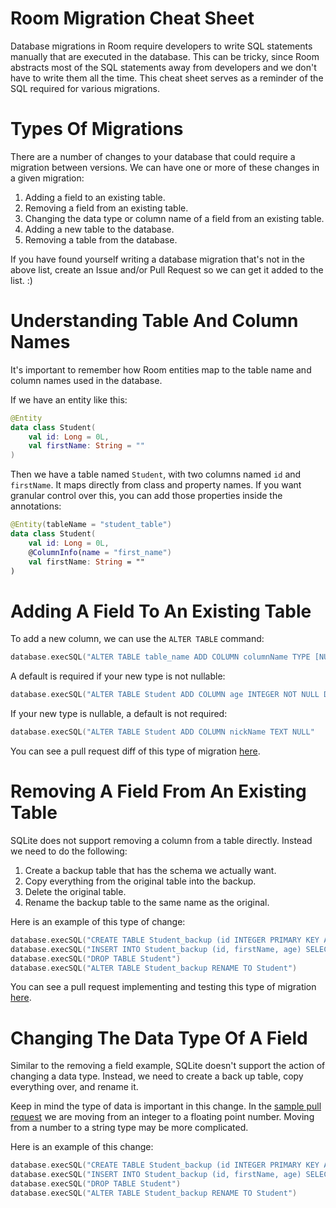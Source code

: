 # Room Migration Cheat Sheet

Database migrations in Room require developers to write SQL statements manually that are executed in the database. This can be tricky, since Room abstracts most of the SQL statements away from developers and we don't have to write them all the time. This cheat sheet serves as a reminder of the SQL required for various migrations.

# Types Of Migrations

There are a number of changes to your database that could require a migration between versions. We can have one or more of these changes in a given migration:

1. Adding a field to an existing table.
2. Removing a field from an existing table.
3. Changing the data type or column name of a field from an existing table.
4. Adding a new table to the database.
5. Removing a table from the database.

If you have found yourself writing a database migration that's not in the above list, create an Issue and/or Pull Request so we can get it added to the list. :)

# Understanding Table And Column Names

It's important to remember how Room entities map to the table name and column names used in the database.

If we have an entity like this:

```kotlin
@Entity
data class Student(
    val id: Long = 0L,
    val firstName: String = ""
)
```

Then we have a table named `Student`, with two columns named `id` and `firstName`. It maps directly from class and property names. If you want granular control over this, you can add those properties inside the annotations:

```kotlin
@Entity(tableName = "student_table")
data class Student(
    val id: Long = 0L,
    @ColumnInfo(name = "first_name")
    val firstName: String = ""
)
```

# Adding A Field To An Existing Table

To add a new column, we can use the `ALTER TABLE` command:

```kotlin
database.execSQL("ALTER TABLE table_name ADD COLUMN columnName TYPE [NULL|NOT NULL] [DEFAULT default]"
```

A default is required if your new type is not nullable:

```kotlin
database.execSQL("ALTER TABLE Student ADD COLUMN age INTEGER NOT NULL DEFAULT 0"
```

If your new type is nullable, a default is not required:

```kotlin
database.execSQL("ALTER TABLE Student ADD COLUMN nickName TEXT NULL"
```

You can see a pull request diff of this type of migration [here](https://github.com/AdamMc331/mastering-room-migrations/pull/1).

# Removing A Field From An Existing Table

SQLite does not support removing a column from a table directly. Instead we need to do the following:

1. Create a backup table that has the schema we actually want.
2. Copy everything from the original table into the backup.
3. Delete the original table.
4. Rename the backup table to the same name as the original.

Here is an example of this type of change:

```kotlin
database.execSQL("CREATE TABLE Student_backup (id INTEGER PRIMARY KEY AUTOINCREMENT NOT NULL, firstName TEXT NOT NULL, age INTEGER NOT NULL)")
database.execSQL("INSERT INTO Student_backup (id, firstName, age) SELECT id, firstName, age FROM Student")
database.execSQL("DROP TABLE Student")
database.execSQL("ALTER TABLE Student_backup RENAME TO Student")
```

You can see a pull request implementing and testing this type of migration [here](https://github.com/AdamMc331/mastering-room-migrations/pull/2).

# Changing The Data Type Of A Field

Similar to the removing a field example, SQLite doesn't support the action of changing a data type. Instead, we need to create a back up table, copy everything over, and rename it.

Keep in mind the type of data is important in this change. In the [sample pull request](https://github.com/AdamMc331/mastering-room-migrations/pull/3) we are moving from an integer to a floating point number. Moving from a number to a string type may be more complicated.

Here is an example of this change:

```kotlin
database.execSQL("CREATE TABLE Student_backup (id INTEGER PRIMARY KEY AUTOINCREMENT NOT NULL, firstName TEXT NOT NULL, age REAL NOT NULL)")
database.execSQL("INSERT INTO Student_backup (id, firstName, age) SELECT id, firstName, age FROM Student")
database.execSQL("DROP TABLE Student")
database.execSQL("ALTER TABLE Student_backup RENAME TO Student")
```
